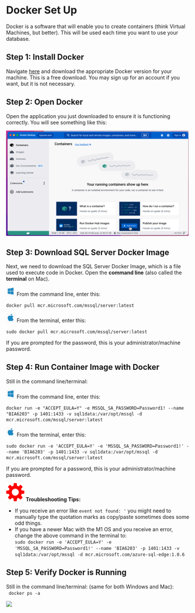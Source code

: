 Docker Set Up
======
Docker is a software that will enable you to create containers (think Virtual Machines, but better). This will be used each time you want to use your database.

Step 1: Install Docker
------
Navigate [here](https://docs.docker.com/get-docker/) and download the appropriate Docker version for your machine. This is a free download. You may sign up for an account if you want, but it is not necessary.

Step 2: Open Docker
------
Open the application you just downloaded to ensure it is functioning correctly. You will see something like this:

<img src="https://github.com/emilyadale/ru_databases/blob/43d4ab33f2063b159931e31fc94d4d21aa09098c/Environment%20Setup/Docker_Home.png" width="500"> <br>


Step 3: Download SQL Server Docker Image
------
Next, we need to download the SQL Server Docker Image, which is a file used to execute code in Docker. Open the **command line** (also called the **terminal** on Mac). 

<img src="https://github.com/emilyadale/ru_databases/blob/43d4ab33f2063b159931e31fc94d4d21aa09098c/Environment%20Setup/Windows.png" width="25" height="25"> From the command line, enter this:

```
docker pull mcr.microsoft.com/mssql/server:latest
```
<img src="https://github.com/emilyadale/ru_databases/blob/43d4ab33f2063b159931e31fc94d4d21aa09098c/Environment%20Setup/Mac.png" width="25" height="25"> From the terminal, enter this:

```
sudo docker pull mcr.microsoft.com/mssql/server:latest
```
If you are prompted for the password, this is your administrator/machine password.

Step 4: Run Container Image with Docker
------
Still in the command line/terminal: <br>

<img src="https://github.com/emilyadale/ru_databases/blob/43d4ab33f2063b159931e31fc94d4d21aa09098c/Environment%20Setup/Windows.png" width="25" height="25"> From the command line, enter this:
```
docker run -e "ACCEPT_EULA=Y" -e MSSQL_SA_PASSWORD=Password1! --name "BIA6203" -p 1401:1433 -v sql1data:/var/opt/mssql -d mcr.microsoft.com/mssql/server:latest
```

<img src="https://github.com/emilyadale/ru_databases/blob/43d4ab33f2063b159931e31fc94d4d21aa09098c/Environment%20Setup/Mac.png" width="25" height="25"> From the terminal, enter this:

```
sudo docker run -e 'ACCEPT_EULA=Y' -e 'MSSQL_SA_PASSWORD=Password1!' --name 'BIA6203' -p 1401:1433 -v sql1data:/var/opt/mssql -d mcr.microsoft.com/mssql/server:latest
```
If you are prompted for a password, this is your administrator/machine password. 

<img src="https://github.com/emilyadale/ru_databases/blob/135d12de0f9101d80a140b9463da079962211a5b/Environment%20Setup/gearRed.png" width="50" height="50"> **Troubleshooting Tips:** <br>
* If you receive an error like ``` event not found: ' ```  you might need to manually type the quotation marks as copy/paste sometimes does some odd things. <br>
* If you have a newer Mac with the M1 OS and you receive an error, change the above command in the terminal to: <br>
```sudo docker run -e 'ACCEPT_EULA=Y' -e 'MSSQL_SA_PASSWORD=Password1!' --name 'BIA6203' -p 1401:1433 -v sql1data:/var/opt/mssql -d mcr.microsoft.com/azure-sql-edge:1.0.6```


Step 5: Verify Docker is Running
------
Still in the command line/terminal: (same for both Windows and Mac): <br>
``` docker ps -a``` <br>

<img src="https://github.com/emilyadale/ru_databases/blob/88867e6fe5d70bd2e54bc8bd87f7e4b61b1cf5a4/Environment%20Setup/DockerPort.png">
